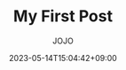 ---
title: "My First Post" #　タイトル

# categories: ["カテゴリ１", "カテゴリ２"] 
tags: ["分野", "言語", "技術"]

date: 2023-05-14T15:04:42+09:00 # 作成日付
lastmod: 2023-05-14T15:04:42+09:00 # 更新日付

author: ["JOJO"] # 作者

weight: # 表示順番
draft: false # 下書き

# aliases: ["/first"]
showToc: true # 目次
TocOpen: true # 目次の自動展開
hidemeta: false # ブログメッセージの表示
comments: true #　コメント
# description: "Desc Text."
canonicalURL: "https://canonical.url/to/page"
disableHLJS: true # to disable highlightjs
disableShare: false # Fooderのシェアボタンの表示
disableHLJS: false
hideSummary: false
searchHidden: false # 検索可能
ShowReadingTime: true #　閲覧予測時間
showbreadcrumbs: true #　目次のパス表示
ShowPostNavLinks: true
ShowWordCount: true
ShowRssButtonInSectionTermList: true
UseHugoToc: true

cover:
    image: "default-cover/default-cover.png" # 画像パス：posts/tech/ブログファイル同名フォルダ/picture.png
    alt: "" # 画像説明
    caption: "" # 画像説明(画像下部)
    # relative: false # when using page bundles set this to true
    # hidden: true # only hide on current single page
---